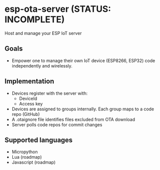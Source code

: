 # esp-ota-server (STATUS: INCOMPLETE)
Host and manage your ESP IoT server

## Goals
- Empower one to manage their own IoT device (ESP8266, ESP32) code independently and wirelessly.

## Implementation
- Devices register with the server with:
  - DeviceId
  - Access key
- Devices are assigned to groups internally. Each group maps to a code repo (GitHub) 
- A .otaignore file identifies files excluded from OTA download
- Server polls code repos for commit changes

## Supported languages
- Micropython
- Lua (roadmap)
- Javascript (roadmap)
